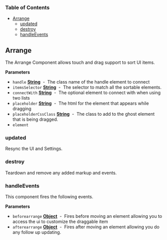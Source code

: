 <!-- Generated by documentation.js. Update this documentation by updating the source code. -->

### Table of Contents

-   [Arrange](#arrange)
    -   [updated](#updated)
    -   [destroy](#destroy)
    -   [handleEvents](#handleevents)

## Arrange

The Arrange Component allows touch and drag support to sort UI items.

**Parameters**

-   `handle` **[String](https://developer.mozilla.org/en-US/docs/Web/JavaScript/Reference/Global_Objects/String)**  -  The class name of the handle element to connect
-   `itemsSelector` **[String](https://developer.mozilla.org/en-US/docs/Web/JavaScript/Reference/Global_Objects/String)**  -  The selector to match all the sortable elements.
-   `connectWith` **[String](https://developer.mozilla.org/en-US/docs/Web/JavaScript/Reference/Global_Objects/String)**  -  The optional element to connect with when using two lists
-   `placeholder` **[String](https://developer.mozilla.org/en-US/docs/Web/JavaScript/Reference/Global_Objects/String)**  -  The html for the element that appears while dragging
-   `placeholderCssClass` **[String](https://developer.mozilla.org/en-US/docs/Web/JavaScript/Reference/Global_Objects/String)**  -  The class to add to the ghost element that is being dragged.
-   `element`  

### updated

Resync the UI and Settings.

### destroy

Teardown and remove any added markup and events.

### handleEvents

This component fires the following events.

**Parameters**

-   `beforearrange` **[Object](https://developer.mozilla.org/en-US/docs/Web/JavaScript/Reference/Global_Objects/Object)**  -  Fires before moving an element allowing you to access the ui to customize the draggable item
-   `afterearrange` **[Object](https://developer.mozilla.org/en-US/docs/Web/JavaScript/Reference/Global_Objects/Object)**  -  Fires after moving an element allowing you do any follow up updating.
